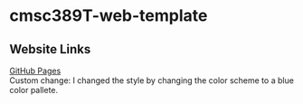 # cmsc389T-web-template

## Website Links
[GitHub Pages](https://sahilg13.github.io/cmsc389T-web-template/)
<br />
Custom change: I changed the style by changing the color scheme to a blue color pallete.
